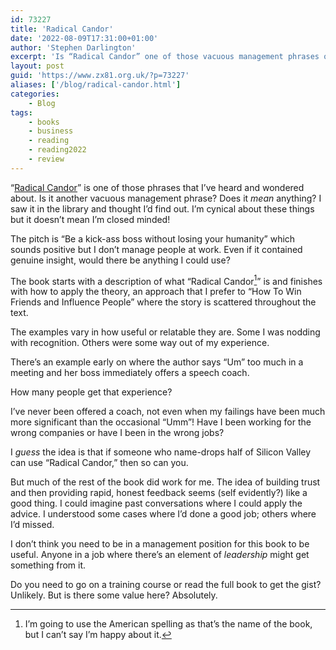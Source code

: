 ```yaml
---
id: 73227
title: 'Radical Candor'
date: '2022-08-09T17:31:00+01:00'
author: 'Stephen Darlington'
excerpt: 'Is “Radical Candor” one of those vacuous management phrases or actually useful?'
layout: post
guid: 'https://www.zx81.org.uk/?p=73227'
aliases: ['/blog/radical-candor.html']
categories:
    - Blog
tags:
    - books
    - business
    - reading
    - reading2022
    - review
---
```


“[Radical Candor](https://www.radicalcandor.com/)” is one of those phrases that I’ve heard and wondered about. Is it another vacuous management phrase? Does it *mean* anything? I saw it in the library and thought I’d find out. I’m cynical about these things but it doesn’t mean I’m closed minded!

The pitch is “Be a kick-ass boss without losing your humanity” which sounds positive but I don’t manage people at work. Even if it contained genuine insight, would there be anything I could use?

The book starts with a description of what “Radical Candor[^1]” is and finishes with how to apply the theory, an approach that I prefer to “How To Win Friends and Influence People” where the story is scattered throughout the text.

The examples vary in how useful or relatable they are. Some I was nodding with recognition. Others were some way out of my experience.

There’s an example early on where the author says “Um” too much in a meeting and her boss immediately offers a speech coach.

How many people get that experience?

I’ve never been offered a coach, not even when my failings have been much more significant than the occasional “Umm”! Have I been working for the wrong companies or have I been in the wrong jobs?

I *guess* the idea is that if someone who name-drops half of Silicon Valley can use “Radical Candor,” then so can you.

But much of the rest of the book did work for me. The idea of building trust and then providing rapid, honest feedback seems (self evidently?) like a good thing. I could imagine past conversations where I could apply the advice. I understood some cases where I’d done a good job; others where I’d missed.

I don’t think you need to be in a management position for this book to be useful. Anyone in a job where there’s an element of *leadership* might get something from it.

Do you need to go on a training course or read the full book to get the gist? Unlikely. But is there some value here? Absolutely.

[^1]: I’m going to use the American spelling as that’s the name of the book, but I can’t say I’m happy about it.
